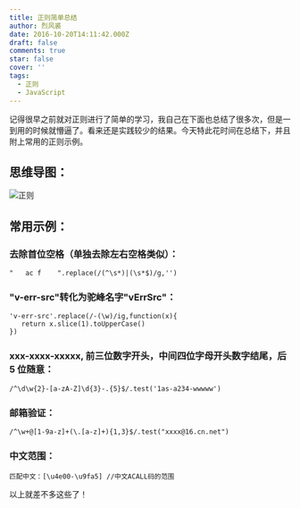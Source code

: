 ```yaml
---
title: 正则简单总结
author: 烈风裘
date: 2016-10-20T14:11:42.000Z
draft: false
comments: true
star: false
cover: ''
tags: 
  - 正则
  - JavaScript
---
```


记得很早之前就对正则进行了简单的学习，我自己在下面也总结了很多次，但是一到用的时候就懵逼了。看来还是实践较少的结果。今天特此花时间在总结下，并且附上常用的正则示例。

## 思维导图：

![正则](http://xiangsongtao.com/uploads/1474687442000.png "正则")

## 常用示例：

### 去除首位空格（单独去除左右空格类似）：

```
"   ac f    ".replace(/(^\s*)|(\s*$)/g,'')
```

### "v-err-src"转化为驼峰名字"vErrSrc"：

```
'v-err-src'.replace(/-(\w)/ig,function(x){
   return x.slice(1).toUpperCase()
})
```

### xxx-xxxx-xxxxx, 前三位数字开头，中间四位字母开头数字结尾，后 5 位随意：

```
/^\d\w{2}-[a-zA-Z]\d{3}-.{5}$/.test('1as-a234-wwwww')
```

### 邮箱验证：

```
/^\w+@[1-9a-z]+(\.[a-z]+){1,3}$/.test("xxxx@16.cn.net")
```

### 中文范围：

```
匹配中文：[\u4e00-\u9fa5] //中文ACALL码的范围
```

以上就差不多这些了！
